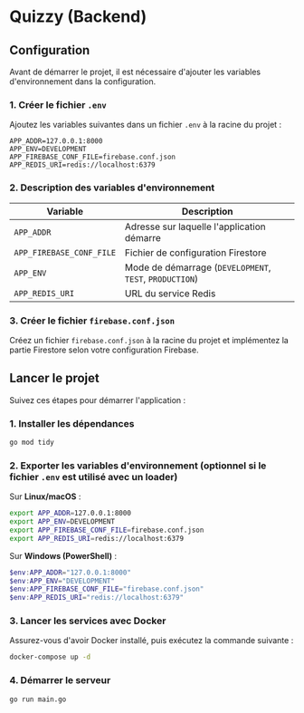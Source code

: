 # Quizzy (Backend)

## Configuration

Avant de démarrer le projet, il est nécessaire d'ajouter les variables d'environnement dans la configuration.

### 1. Créer le fichier `.env`

Ajoutez les variables suivantes dans un fichier `.env` à la racine du projet :

```
APP_ADDR=127.0.0.1:8000
APP_ENV=DEVELOPMENT
APP_FIREBASE_CONF_FILE=firebase.conf.json
APP_REDIS_URI=redis://localhost:6379
```

### 2. Description des variables d'environnement

| Variable | Description |
|----------|-------------|
| `APP_ADDR` | Adresse sur laquelle l'application démarre |
| `APP_FIREBASE_CONF_FILE` | Fichier de configuration Firestore |
| `APP_ENV` | Mode de démarrage (`DEVELOPMENT`, `TEST`, `PRODUCTION`) |
| `APP_REDIS_URI` | URL du service Redis |

### 3. Créer le fichier `firebase.conf.json`

Créez un fichier `firebase.conf.json` à la racine du projet et implémentez la partie Firestore selon votre configuration Firebase.

## Lancer le projet

Suivez ces étapes pour démarrer l'application :

### 1. Installer les dépendances
```sh
go mod tidy
```

### 2. Exporter les variables d'environnement (optionnel si le fichier `.env` est utilisé avec un loader)
Sur **Linux/macOS** :
```sh
export APP_ADDR=127.0.0.1:8000
export APP_ENV=DEVELOPMENT
export APP_FIREBASE_CONF_FILE=firebase.conf.json
export APP_REDIS_URI=redis://localhost:6379
```

Sur **Windows (PowerShell)** :
```powershell
$env:APP_ADDR="127.0.0.1:8000"
$env:APP_ENV="DEVELOPMENT"
$env:APP_FIREBASE_CONF_FILE="firebase.conf.json"
$env:APP_REDIS_URI="redis://localhost:6379"
```

### 3. Lancer les services avec Docker
Assurez-vous d'avoir Docker installé, puis exécutez la commande suivante :
```sh
docker-compose up -d
```

### 4. Démarrer le serveur
```sh
go run main.go
```